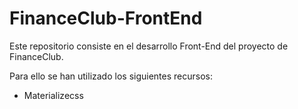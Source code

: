 # FinanceClub-FrontEnd

Este repositorio consiste en el desarrollo Front-End del proyecto de FinanceClub.

Para ello se han utilizado los siguientes recursos:
- Materializecss
